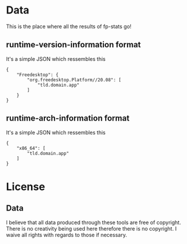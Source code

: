 # Data

This is the place where all the results of fp-stats go!

## runtime-version-information format

It's a simple JSON which ressembles this
```
{
    "Freedesktop": {
        "org.freedesktop.Platform//20.08": [
            "tld.domain.app"
        ]
    }
}
```

## runtime-arch-information format

It's a simple JSON which ressembles this
```
{
    "x86_64": [
        "tld.domain.app"
    ]
}
```

# License

## Data
I believe that all data produced through these tools are free of copyright. There is no creativity being used here therefore there is no copyright. I waive all rights
with regards to those if necessary.
